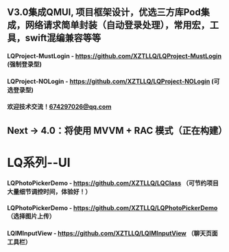 ## V3.0集成QMUI, 项目框架设计，优选三方库Pod集成，网络请求简单封装（自动登录处理），常用宏，工具，swift混编兼容等等

#### LQProject-MustLogin - https://github.com/XZTLLQ/LQProject-MustLogin (强制登录型)
#### LQProject-NOLogin - https://github.com/XZTLLQ/LQProject-NOLogin (可选登录型)
#### 欢迎技术交流！674297026@qq.com

## Next -> 4.0：将使用 MVVM + RAC 模式（正在构建）

# LQ系列--UI
#### LQPhotoPickerDemo - https://github.com/XZTLLQ/LQClass （可节约项目大量细节调控时间，体验好！）
#### LQPhotoPickerDemo - https://github.com/XZTLLQ/LQPhotoPickerDemo （选择图片上传）
#### LQIMInputView - https://github.com/XZTLLQ/LQIMInputView （聊天页面工具栏）
